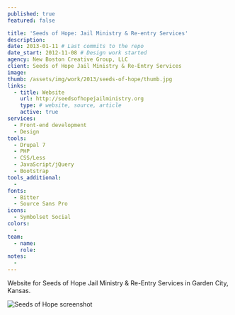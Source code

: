 ```yaml
---
published: true
featured: false

title: 'Seeds of Hope: Jail Ministry & Re-entry Services'
description:
date: 2013-01-11 # Last commits to the repo
date_start: 2012-11-08 # Design work started
agency: New Boston Creative Group, LLC
client: Seeds of Hope Jail Ministry & Re-Entry Services
image:
thumb: /assets/img/work/2013/seeds-of-hope/thumb.jpg
links:
  - title: Website
    url: http://seedsofhopejailministry.org
    type: # website, source, article
    active: true
services:
  - Front-end development
  - Design
tools:
  - Drupal 7
  - PHP
  - CSS/Less
  - JavaScript/jQuery
  - Bootstrap
tools_additional:
  -
fonts:
  - Bitter
  - Source Sans Pro
icons:
  - Symbolset Social
colors:
  -
team:
  - name:
    role:
notes:
  -
---
```


Website for Seeds of Hope Jail Ministry & Re-Entry Services in Garden City, Kansas.

![Seeds of Hope screenshot](/assets/img/work/2013/seeds-of-hope/image.jpg)
